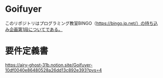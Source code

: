 # Goifuyer
このリポジトリはプログラミング教室BINGO（https://bingo.jp.net/）の持ち込み企画第1段についてである。

# 要件定義書
https://airy-ghost-31b.notion.site/Goifuyer-10df0040e86480528a26dd13c892e393?pvs=4

